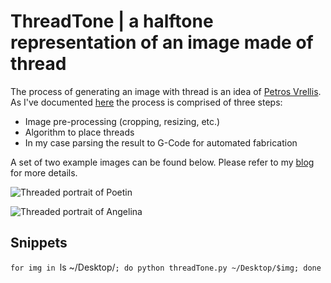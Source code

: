 # ThreadTone | a halftone representation of an image made of thread

The process of generating an image with thread is an idea of [Petros Vrellis](http://artof01.com/vrellis/index.html). As I've documented [here](http://www.thevelop.nl/blog/2016-12-25/ThreadTone/) the process is comprised of three steps:
  
  * Image pre-processing (cropping, resizing, etc.)
  * Algorithm to place threads
  * In my case parsing the result to G-Code for automated fabrication

A set of two example images can be found below. Please refer to my [blog](http://www.thevelop.nl/blog/2016-12-25/ThreadTone/) for more details.

![Threaded portrait of Poetin](/assets/poetinThreaded.png "Threaded portrait of Poetin")

![Threaded portrait of Angelina](/assets/angelineThreaded.png "Threaded portrait of Angelina")

## Snippets

`for img in `ls ~/Desktop/`; do python threadTone.py ~/Desktop/$img; done`
